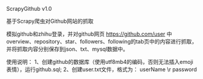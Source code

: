 ScrapyGithub v1.0

基于Scrapy爬虫对Github网站的抓取

模拟github和zhihu登录，并对github网页 https://github.com/user 中overview、repository、star、followers、following的tab页中的内容进行抓取，并将抓取内容分别保存到json、txt、mysql数据中。<br /> 

使用说明：
1、创建github的数据库（使用utf8mb4的编码，否则无法插入emoji表情），运行github.sql;
2、创建user.txt文件，格式为：	userName \r password
